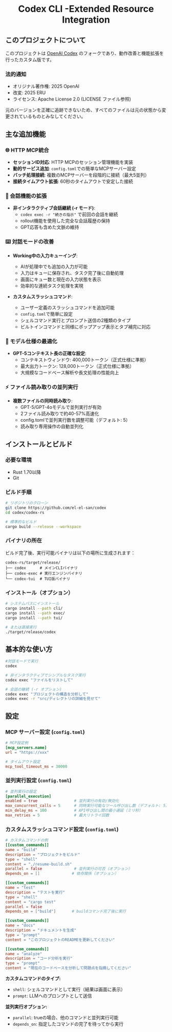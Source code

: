 <h1 align="center">Codex CLI -Extended Resource Integration</h1>

## このプロジェクトについて

このプロジェクトは [OpenAI Codex](https://github.com/openai/codex) のフォークであり、動作改善と機能拡張を行ったカスタム版です。

### 法的通知
- オリジナル著作権: 2025 OpenAI
- 改変: 2025 ERU  
- ライセンス: Apache License 2.0 (LICENSE ファイル参照)

元のバージョンを正確に追跡できないため、すべてのファイルは元の状態から変更されているものとみなしてください。

## 主な追加機能

### 🌐 HTTP MCP統合
- **セッションID対応**: HTTP MCPのセッション管理機能を実装
- **動的サービス追加**: `config.toml`での簡単なMCPサーバー設定
- **バッチ処理接続**: 複数のMCPサーバーを段階的に接続（最大5並列）
- **接続タイムアウト拡張**: 60秒のタイムアウトで安定した接続

### 💬 会話機能の拡張
- **非インタラクティブ会話継続 (-r モード)**: 
  - `codex exec -r "続きの指示"` で前回の会話を継続
  - rollout機能を使用した完全な会話履歴の保持
  - GPT応答も含めた文脈の維持

### ⌨️ 対話モードの改善
- **Working中の入力キューイング**: 
  - AIが処理中でも追加の入力が可能
  - 入力はキューに保存され、タスク完了後に自動処理
  - 画面にキュー数と現在の入力状態を表示
  - 効率的な連続タスク処理を実現

- **カスタムスラッシュコマンド**: 
  - ユーザー定義のスラッシュコマンドを追加可能
  - `config.toml`で簡単に設定
  - シェルコマンド実行とプロンプト送信の2種類のタイプ
  - ビルトインコマンドと同様にポップアップ表示とタブ補完に対応

### 🚀 モデル仕様の最適化
- **GPT-5コンテキスト長の正確な設定**:
  - コンテキストウィンドウ: 400,000トークン（正式仕様に準拠）
  - 最大出力トークン: 128,000トークン（正式仕様に準拠）
  - 大規模なコードベース解析や長文処理の性能向上

### ⚡ ファイル読み取りの並列実行
- **複数ファイルの同時読み取り**:
  - GPT-5/GPT-4oモデルで並列実行が有効
  - 2ファイル読み取りで約40-57%高速化
  - config.tomlで並列実行数を調整可能（デフォルト: 5）
  - 読み取り専用操作の自動並列化

## インストールとビルド

### 必要な環境
- Rust 1.70以降
- Git

### ビルド手順

```bash
# リポジトリのクローン
git clone https://github.com/el-el-san/codex
cd codex/codex-rs

# 標準的なビルド
cargo build --release --workspace

```

### バイナリの所在

ビルド完了後、実行可能バイナリは以下の場所に生成されます：

```
codex-rs/target/release/
├── codex      # メインCLIバイナリ
├── codex-exec # 実行エンジンバイナリ
└── codex-tui  # TUI版バイナリ
```

### インストール（オプション）

```bash
# システムパスにインストール
cargo install --path cli/
cargo install --path exec/
cargo install --path tui/

# または直接実行
./target/release/codex 
```

## 基本的な使い方

```bash
#対話モードで実行
codex

# 非インタラクティブでシンプルなタスク実行
codex exec "ファイルをリストして"

# 会話の継続 (-r オプション)
codex exec "プロジェクトの構造を分析して"
codex exec -r "src/ディレクトリの詳細を見せて"

```


## 設定

### MCP サーバー設定 (`config.toml`)

```toml
# MCP設定例
[mcp_servers.name]
url = "https://xxx"

# タイムアウト設定
mcp_tool_timeout_ms = 30000
```

### 並列実行設定 (`config.toml`)

```toml
# 並列実行の設定
[parallel_execution]
enabled = true                # 並列実行の有効/無効化
max_concurrent_calls = 5      # 同時実行可能なツール呼び出し数（デフォルト: 5）
min_delay_ms = 100            # API呼び出し間の最小遅延（ミリ秒）
max_retries = 5               # 最大リトライ回数
```

### カスタムスラッシュコマンド設定 (`config.toml`)

```toml
# カスタムコマンドの例
[[custom_commands]]
name = "build"
description = "プロジェクトをビルド"
type = "shell"
content = "./resume-build.sh"
parallel = false              # 並列実行の可否（オプション）
depends_on = []              # 依存関係（オプション）

[[custom_commands]]
name = "test"
description = "テストを実行"
type = "shell"
content = "cargo test"
parallel = false
depends_on = ["build"]       # buildコマンド完了後に実行

[[custom_commands]]
name = "docs"
description = "ドキュメントを生成"
type = "prompt"
content = "このプロジェクトのREADMEを更新してください"

[[custom_commands]]
name = "analyze"
description = "コード分析を実行"
type = "prompt"
content = "現在のコードベースを分析して問題点を指摘してください"
```

**カスタムコマンドのタイプ:**
- `shell`: シェルコマンドとして実行（結果は画面に表示）
- `prompt`: LLMへのプロンプトとして送信

**並列実行オプション:**
- `parallel`: trueの場合、他のコマンドと並列実行可能
- `depends_on`: 指定したコマンドの完了を待ってから実行


